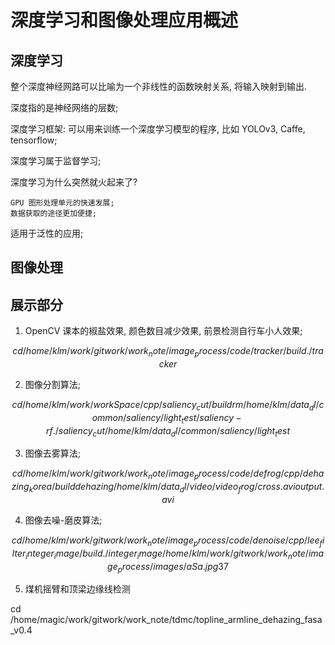 # 深度学习和图像处理应用概述  


## 深度学习  

整个深度神经网路可以比喻为一个非线性的函数映射关系, 将输入映射到输出.   

深度指的是神经网络的层数;   

深度学习框架: 可以用来训练一个深度学习模型的程序, 比如 YOLOv3, Caffe, tensorflow;  

深度学习属于监督学习;

深度学习为什么突然就火起来了?  

    GPU 图形处理单元的快速发展;  
    数据获取的途径更加便捷;  

适用于泛性的应用;  

## 图像处理  



## 展示部分  

1) OpenCV 课本的椒盐效果, 颜色数目减少效果, 前景检测自行车小人效果;  

$$
cd /home/klm/work/gitwork/work_note/image_process/code/tracker/build
./tracker
$$

2) 图像分割算法; 

$$
cd /home/klm/work/workSpace/cpp/saliency_cut/build
rm /home/klm/data_dl/common/saliency/light_test/saliency -rf
./saliency_cut /home/klm/data_dl/common/saliency/light_test
$$

3) 图像去雾算法; 

$$
cd /home/klm/work/gitwork/work_note/image_process/code/defrog/cpp/dehazing_korea/build
dehazing /home/klm/data_dl/video/video_frog/cross.avi output.avi
$$


4) 图像去噪-磨皮算法;

$$
cd /home/klm/work/gitwork/work_note/image_process/code/denoise/cpp/lee_filter_integer_image/build
./integer_image /home/klm/work/gitwork/work_note/image_process/images/aSa.jpg 3 7 
$$


5) 煤机摇臂和顶梁边缘线检测   

cd /home/magic/work/gitwork/work_note/tdmc/topline_armline_dehazing_fasa_v0.4




